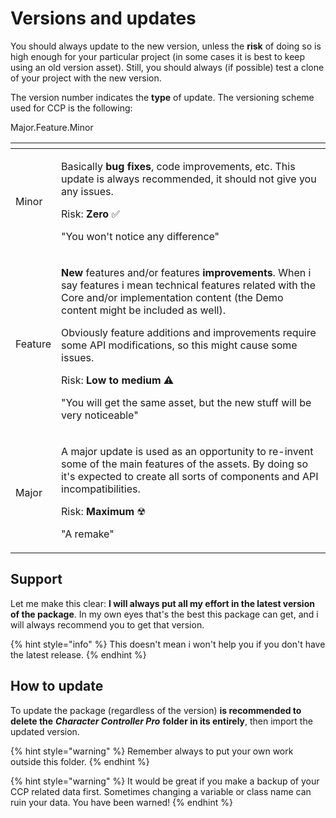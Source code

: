 # Versions and updates

You should always update to the new version, unless the **risk** of doing so is high enough for your particular project \(in some cases it is best to keep using an old version asset\). Still, you should always \(if possible\) test a clone of your project with the new version.

The version number indicates the **type** of update. The versioning scheme used for CCP is the following:

 Major.Feature.Minor

<table>
  <thead>
    <tr>
      <th style="text-align:left"></th>
      <th style="text-align:left"></th>
    </tr>
  </thead>
  <tbody>
    <tr>
      <td style="text-align:left">
        <p></p>
        <p>Minor</p>
      </td>
      <td style="text-align:left">
        <p></p>
        <p>Basically <b>bug fixes</b>, code improvements, etc. This update is always
          recommended, it should not give you any issues.</p>
        <p></p>
        <p>Risk:<b> Zero </b>&#x2705;</p>
        <p></p>
        <p>&quot;You won&apos;t notice any difference&quot;</p>
      </td>
    </tr>
    <tr>
      <td style="text-align:left">
        <p></p>
        <p>Feature</p>
      </td>
      <td style="text-align:left">
        <p></p>
        <p><b>New </b>features and/or features <b>improvements</b>. When i say features
          i mean technical features related with the Core and/or implementation content
          (the Demo content might be included as well).</p>
        <p>Obviously feature additions and improvements require some API modifications,
          so this might cause some issues.</p>
        <p></p>
        <p>Risk: <b>Low to medium </b>&#x26A0;</p>
        <p></p>
        <p>&quot;You will get the same asset, but the new stuff will be very noticeable&quot;</p>
      </td>
    </tr>
    <tr>
      <td style="text-align:left">
        <p></p>
        <p>Major</p>
      </td>
      <td style="text-align:left">
        <p></p>
        <p>A major update is used as an opportunity to re-invent some of the main
          features of the assets. By doing so it&apos;s expected to create all sorts
          of components and API incompatibilities.</p>
        <p></p>
        <p>Risk: <b>Maximum </b>&#x2622;</p>
        <p></p>
        <p>&quot;A remake&quot;</p>
      </td>
    </tr>
  </tbody>
</table>

## Support

Let me make this clear: **I will always put all my effort in the latest version of the package**. In my own eyes that's the best this package can get, and i will always recommend you to get that version.  

{% hint style="info" %}
This doesn't mean i won't help you if you don't have the latest release. 
{% endhint %}

## How to update

To update the package \(regardless of the version\) **is recommended to delete the** _**Character Controller Pro**_ **folder in its entirely**, then import the updated version. 

{% hint style="warning" %}
Remember always to put your own work outside this folder.
{% endhint %}

{% hint style="warning" %}
It would be great if you make a backup of your CCP related data first. Sometimes changing a variable or class name can ruin your data. You have been warned!
{% endhint %}



